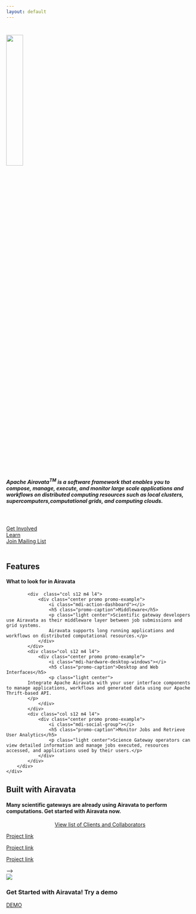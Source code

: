 ```yaml
---
layout: default
---
```


<!--Hero-->
<div class="section no-pad-bot" id="index-banner">
    <div class="container">
        <h1 class="center">
            <img src="assets/img/airavata-logo-shadow.png" style="width:30%;"/>
        </h1>
        <h5 class="center white-text">
            Apache Airavata<sup>TM</sup> is a software framework that enables you to compose, manage, execute, and monitor large scale applications and workflows on distributed computing resources such as local clusters, supercomputers,computational grids, and computing clouds.
        </h5><br/><br/>
        <div class="row">
            <div class="col s12 offset-m2 offset-l2 m3 l3 center">
                <a class="waves-effect waves-light center btn-large default_color" href="get-involved.html"><i class="material-icons right"></i>Get Involved</a>
            </div>
            <div class="col s12 m2 l2 center">
                <a class="waves-effect waves-light center btn-large default_color" href="learning.html"><i class="material-icons right"></i>Learn</a>
            </div>
            <div class="col s12 m3 l3 center">
                <a class="waves-effect waves-light center btn-large default_color" href="mailing-list.html"><i class="material-icons right"></i>Join Mailing List</a>
            </div>
        </div><br/>
        <!--<h1 class="text_h center header cd-headline letters type">
            <span>I Love</span>
            <span class="cd-words-wrapper waiting">
                <b class="is-visible">creating</b>
                <b>designing</b>
                <b>developing</b>
            </span>
        </h1>-->
    </div>
</div>

<!--Intro and service-->
<div id="intro" class="section scrollspy">
    <div class="container">
        <div class="row">
            <div  class="col s12">
                <h2 class="center header text_h2"><span class="span_h2"> Features  </span></h2>
                <h4 class="center header text_h2"><span class="span_h4"> What to look for in Airavata  </span></h4>
                 <div class="divider"></div>
            </div>

            <div  class="col s12 m4 l4">
                <div class="center promo promo-example">
                    <i class="mdi-action-dashboard"></i>
                    <h5 class="promo-caption">Middleware</h5>
                    <p class="light center">Scientific gateway developers use Airavata as their middleware layer between job submissions and grid systems.
                    Airavata supports long running applications and workflows on distributed computational resources.</p>
                </div>
            </div>
            <div class="col s12 m4 l4">
                <div class="center promo promo-example">
                    <i class="mdi-hardware-desktop-windows"></i>
                    <h5 class="promo-caption">Desktop and Web Interfaces</h5>
                    <p class="light center">
		    Integrate Apache Airavata with your user interface components to manage applications, workflows and generated data using our Apache Thrift-based API.
		    </p>
                </div>
            </div>
            <div class="col s12 m4 l4">
                <div class="center promo promo-example">
                    <i class="mdi-social-group"></i>
                    <h5 class="promo-caption">Monitor Jobs and Retrieve User Analytics</h5>
                    <p class="light center">Science Gateway operators can view detailed information and manage jobs executed, resources accessed, and applications used by their users.</p>
                </div>
            </div>
        </div>
    </div>
</div>

<!--Work-->
<div class="section scrollspy" id="work">
    <div class="container">
        <h2 class="header center text_b">Built with Airavata </h2>
        <div  class="col s12">
            <h4 class="center header text_h2"><span class="span_h4">Many scientific gateways are already using Airavata to perform computations. Get started with Airavata now.</span></h4>
            <div class="divider"></div>
        </div>
        <div class="col-md-12 breathing-space" style="text-align: center;">
                    <a class="btn color" href="collaborations.html" target="_blank">View list of Clients and Collaborators</a>
         </div>
        <div class="row">
        <!--
            <div class="col s12 m4 l4">
                <div class="card">
                    <div class="card-image waves-effect waves-block waves-light">
                        <img class="activator" src="assets/img/Ultrascan-icon-512x512.png">
                    </div>
                    <div class="card-content">
                        <span class="card-title activator grey-text text-darken-4">Ultrascan
                        <i class="mdi-navigation-more-vert right"></i>-->
                        </span>
                        <p><a href="http://ultrascan.uthscsa.edu" target="_blank">Project link</a></p>
                    </div>
                    <!--
                    <div class="card-reveal">
                        <span class="card-title grey-text text-darken-4">Ultrascan<i class="mdi-navigation-close right"></i></span>
                        <p>Here is some more information about this project that is only revealed once clicked on.</p>
                    </div>
                    -->
                <!-- </div>
            </div>
            <div class="col s12 m4 l4">
                <div class="card">
                    <div class="card-image waves-effect waves-block waves-light">
                        <img class="activator" src="assets/img/Seagrid-icon-512x512.png">
                    </div>
                    <div class="card-content">
                        <span class="card-title activator grey-text text-darken-4">SEAGrid
                        <!--<i class="mdi-navigation-more-vert right"></i>-->
                        </span>
                        <p><a href="http://seagrid.org" target="_blank">Project link</a></p>
                    </div>
                    <!--
                    <div class="card-reveal">
                        <span class="card-title grey-text text-darken-4">SEAGrid <i class="mdi-navigation-close right"></i></span>
                        <p>Here is some more information about this project that is only revealed once clicked on.</p>
                    </div>
                </div>
            </div>
            <!--
            <div class="col s12 m4 l4">
                <div class="card">
                    <div class="card-image waves-effect waves-block waves-light">
                        <img class="activator" src="assets/img/Genapp-icon-512x512.png">
                    </div>
                    <div class="card-content">
                        <span class="card-title activator grey-text text-darken-4">GenApp
                        <!-- <i class="mdi-navigation-more-vert right"></i> --></span>
                        <p><a href="https://cwiki.apache.org/confluence/display/AIRAVATA/GenApp" target="_blank">Project link</a></p>
                    </div>
            -->
                    <!--
                    <div class="card-reveal">
                        <span class="card-title grey-text text-darken-4">Genapp<i class="mdi-navigation-close right"></i></span>
                        <p>Here is some more information about this project that is only revealed once clicked on.</p>
                        </div>
                       </div>
                      </div>                        
                      <div class="parallax-container valign-wrapper">
                           <!--<div class="parallax"><img src="assets/img/keyboard-001.jpg" /></div>
                           <div class="row valign">
                              <h3 class="center white-text"> Get Started with Airavata! Try a demo</h3>
                              <div class="col s2 offset-s5">
                                  <a href="https://sgrc.iu.edu/collaborations.html" target="_blank" class="waves-effect waves-light center btn-large default_color"><i class="material-icons right"></i>Apache Airavata Clients & Collaborations</a>
                    </div>  
                </div>
            </div> -->
        </div>
    </div>
</div>

<!--Parallax-->
<div class="parallax-container valign-wrapper">
    <div class="parallax"><img src="assets/img/keyboard-001.jpg"></div>
    <div class="row valign">
        <h3 class="center white-text"> Get Started with Airavata! Try a demo</h3>
        <div class="col s2 offset-s5">
            <a href="https://testdrive.airavata.org/" target="_blank" class="waves-effect waves-light center btn-large default_color"><i class="material-icons right"></i>DEMO</a>
        </div>
    </div>

</div>

<!--Team-->
<!--
<div class="section scrollspy" id="team">
    <div class="container">
        <h2 class="header text_b"> Our Team </h2>
        <div class="row">
            <div class="col s12 m3">
                <div class="card card-avatar">
                    <div class="waves-effect waves-block waves-light">
                        <img class="activator" src="assets/img/avatar1.png">
                    </div>
                    <div class="card-content">
                        <span class="card-title activator grey-text text-darken-4">Flash <br/>
                            <small><em><a class="red-text text-darken-1" href="#">CEO</a></em></small></span>
                        <p>
                            <a class="blue-text text-lighten-2" href="https://www.facebook.com/joash.c.pereira">
                                <i class="fa fa-facebook-square"></i>
                            </a>
                            <a class="blue-text text-lighten-2" href="https://twitter.com/im_joash">
                                <i class="fa fa-twitter-square"></i>
                            </a>
                            <a class="blue-text text-lighten-2" href="https://plus.google.com/u/0/+JoashPereira">
                                <i class="fa fa-google-plus-square"></i>
                            </a>
                            <a class="blue-text text-lighten-2" href="https://www.linkedin.com/in/joashp">
                                <i class="fa fa-linkedin-square"></i>
                            </a>
                        </p>
                    </div>
                </div>
            </div>
            <div class="col s12 m3">
                <div class="card card-avatar">
                    <div class="waves-effect waves-block waves-light">
                        <img class="activator" src="assets/img/avatar2.png">
                    </div>
                    <div class="card-content">
                        <span class="card-title activator grey-text text-darken-4">Cat Woman<br/>
                            <small><em><a class="red-text text-darken-1" href="#">Designer</a></em></small>
                        </span>
                        <p>
                            <a class="blue-text text-lighten-2" href="https://www.facebook.com/joash.c.pereira">
                                <i class="fa fa-facebook-square"></i>
                            </a>
                            <a class="blue-text text-lighten-2" href="https://twitter.com/im_joash">
                                <i class="fa fa-twitter-square"></i>
                            </a>
                            <a class="blue-text text-lighten-2" href="https://plus.google.com/u/0/+JoashPereira">
                                <i class="fa fa-google-plus-square"></i>
                            </a>
                            <a class="blue-text text-lighten-2" href="https://www.linkedin.com/in/joashp">
                                <i class="fa fa-linkedin-square"></i>
                            </a>
                        </p>
                    </div>
                </div>
            </div>
            <div class="col s12 m3">
                <div class="card card-avatar">
                    <div class="waves-effect waves-block waves-light">
                        <img class="activator" src="assets/img/avatar3.png">
                    </div>
                    <div class="card-content">
                        <span class="card-title activator grey-text text-darken-4">
                            Capt. America <br/>
                            <small><em><a class="red-text text-darken-1" href="#">CMO</a></em></small></span>
                        <p>
                            <a class="blue-text text-lighten-2" href="https://www.facebook.com/joash.c.pereira">
                                <i class="fa fa-facebook-square"></i>
                            </a>
                            <a class="blue-text text-lighten-2" href="https://twitter.com/im_joash">
                                <i class="fa fa-twitter-square"></i>
                            </a>
                            <a class="blue-text text-lighten-2" href="https://plus.google.com/u/0/+JoashPereira">
                                <i class="fa fa-google-plus-square"></i>
                            </a>
                            <a class="blue-text text-lighten-2" href="https://www.linkedin.com/in/joashp">
                                <i class="fa fa-linkedin-square"></i>
                            </a>
                        </p>
                    </div>
                </div>
            </div>
            <div class="col s12 m3">
                <div class="card card-avatar">
                    <div class="waves-effect waves-block waves-light">
                        <img class="activator" src="assets/img/avatar4.png">
                    </div>
                    <div class="card-content">
                        <span class="card-title activator grey-text text-darken-4">Robin<br/>
                            <small><em><a class="red-text text-darken-1" href="#">Developer</a></em></small></span>
                        <p>
                            <a class="blue-text text-lighten-2" href="https://www.facebook.com/joash.c.pereira">
                                <i class="fa fa-facebook-square"></i>
                            </a>
                            <a class="blue-text text-lighten-2" href="https://twitter.com/im_joash">
                                <i class="fa fa-twitter-square"></i>
                            </a>
                            <a class="blue-text text-lighten-2" href="https://plus.google.com/u/0/+JoashPereira">
                                <i class="fa fa-google-plus-square"></i>
                            </a>
                            <a class="blue-text text-lighten-2" href="https://www.linkedin.com/in/joashp">
                                <i class="fa fa-linkedin-square"></i>
                            </a>
                        </p>
                    </div>
                </div>
            </div>
        </div>
    </div>
</div>
-->

